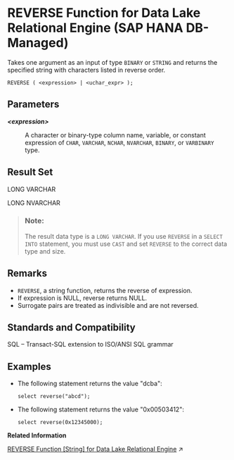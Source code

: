 <!-- loio3310f4b18b7c478f8003d97e82fdbc6a -->

# REVERSE Function for Data Lake Relational Engine \(SAP HANA DB-Managed\)

Takes one argument as an input of type `BINARY` or `STRING` and returns the specified string with characters listed in reverse order.



```
REVERSE ( <expression> | <uchar_expr> );
```



<a name="loio3310f4b18b7c478f8003d97e82fdbc6a__section_fnt_wn3_wrb"/>

## Parameters


<dl>
<dt><b>

*<expression\>*

</b></dt>
<dd>

A character or binary-type column name, variable, or constant expression of `CHAR`, `VARCHAR`, `NCHAR`, `NVARCHAR`, `BINARY`, or `VARBINARY` type.



</dd>
</dl>



<a name="loio3310f4b18b7c478f8003d97e82fdbc6a__section_stt_xn3_wrb"/>

## Result Set

LONG VARCHAR

LONG NVARCHAR

> ### Note:  
> The result data type is a `LONG VARCHAR`. If you use `REVERSE` in a `SELECT INTO` statement, you must use `CAST` and set `REVERSE` to the correct data type and size.



<a name="loio3310f4b18b7c478f8003d97e82fdbc6a__section_p2b_kc5_vrb"/>

## Remarks

-   `REVERSE`, a string function, returns the reverse of expression.
-   If expression is NULL, reverse returns NULL.
-   Surrogate pairs are treated as indivisible and are not reversed.



<a name="loio3310f4b18b7c478f8003d97e82fdbc6a__section_jyx_yn3_wrb"/>

## Standards and Compatibility

SQL – Transact-SQL extension to ISO/ANSI SQL grammar



<a name="loio3310f4b18b7c478f8003d97e82fdbc6a__section_vfx_zn3_wrb"/>

## Examples

-   The following statement returns the value "dcba":

    ```
    select reverse("abcd");
    ```

-   The following statement returns the value "0x00503412":

    ```
    select reverse(0x12345000);
    ```


**Related Information**  


[REVERSE Function \[String\] for Data Lake Relational Engine](https://help.sap.com/viewer/19b3964099384f178ad08f2d348232a9/2023_4_QRC/en-US/a57a972e84f2101584c3b9d17a08b0f9.html "Takes one argument as an input of type BINARY or STRING and returns the specified string with characters listed in reverse order.") :arrow_upper_right:

